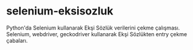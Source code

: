 # selenium-eksisozluk
Python'da Selenium kullanarak Ekşi Sözlük verilerini çekme çalışması.
Selenium, webdriver, geckodriver kullanarak Ekşi Sözlükten entry çekme çabaları.
